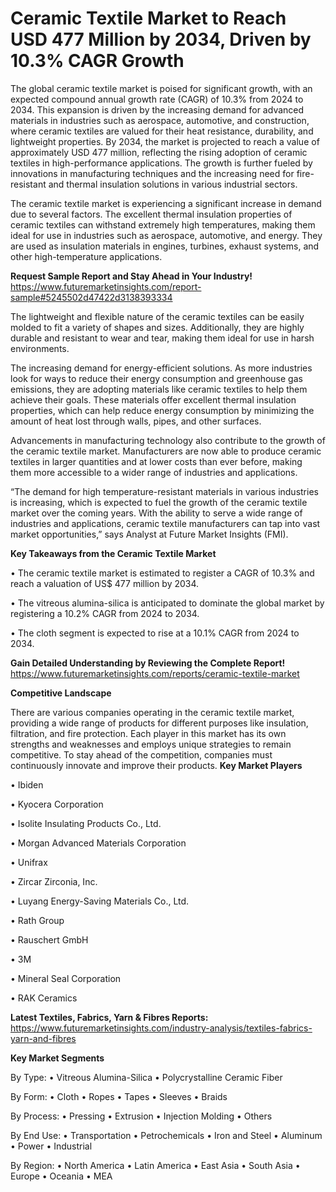 # Ceramic Textile Market to Reach USD 477 Million by 2034, Driven by 10.3% CAGR Growth

The global ceramic textile market is poised for significant growth, with an expected compound annual growth rate (CAGR) of 10.3% from 2024 to 2034. This expansion is driven by the increasing demand for advanced materials in industries such as aerospace, automotive, and construction, where ceramic textiles are valued for their heat resistance, durability, and lightweight properties. By 2034, the market is projected to reach a value of approximately USD 477 million, reflecting the rising adoption of ceramic textiles in high-performance applications. The growth is further fueled by innovations in manufacturing techniques and the increasing need for fire-resistant and thermal insulation solutions in various industrial sectors.

The ceramic textile market is experiencing a significant increase in demand due to several factors. The excellent thermal insulation properties of ceramic textiles can withstand extremely high temperatures, making them ideal for use in industries such as aerospace, automotive, and energy. They are used as insulation materials in engines, turbines, exhaust systems, and other high-temperature applications.

**Request Sample Report and Stay Ahead in Your Industry!** https://www.futuremarketinsights.com/report-sample#5245502d47422d3138393334

The lightweight and flexible nature of the ceramic textiles can be easily molded to fit a variety of shapes and sizes. Additionally, they are highly durable and resistant to wear and tear, making them ideal for use in harsh environments.

The increasing demand for energy-efficient solutions. As more industries look for ways to reduce their energy consumption and greenhouse gas emissions, they are adopting materials like ceramic textiles to help them achieve their goals. These materials offer excellent thermal insulation properties, which can help reduce energy consumption by minimizing the amount of heat lost through walls, pipes, and other surfaces.

Advancements in manufacturing technology also contribute to the growth of the ceramic textile market. Manufacturers are now able to produce ceramic textiles in larger quantities and at lower costs than ever before, making them more accessible to a wider range of industries and applications.

“The demand for high temperature-resistant materials in various industries is increasing, which is expected to fuel the growth of the ceramic textile market over the coming years. With the ability to serve a wide range of industries and applications, ceramic textile manufacturers can tap into vast market opportunities,” says Analyst at Future Market Insights (FMI).

**Key Takeaways from the Ceramic Textile Market**

•	The ceramic textile market is estimated to register a CAGR of 10.3% and reach a valuation of US$ 477 million by 2034.

•	The vitreous alumina-silica is anticipated to dominate the global market by registering a 10.2% CAGR from 2024 to 2034.

•	The cloth segment is expected to rise at a 10.1% CAGR from 2024 to 2034.

**Gain Detailed Understanding by Reviewing the Complete Report!** https://www.futuremarketinsights.com/reports/ceramic-textile-market

**Competitive Landscape**

There are various companies operating in the ceramic textile market, providing a wide range of products for different purposes like insulation, filtration, and fire protection. Each player in this market has its own strengths and weaknesses and employs unique strategies to remain competitive. To stay ahead of the competition, companies must continuously innovate and improve their products.
**Key Market Players**

•	Ibiden

•	Kyocera Corporation

•	Isolite Insulating Products Co., Ltd.

•	Morgan Advanced Materials Corporation

•	Unifrax

•	Zircar Zirconia, Inc.

•	Luyang Energy-Saving Materials Co., Ltd.

•	Rath Group

•	Rauschert GmbH

•	3M

•	Mineral Seal Corporation

•	RAK Ceramics

**Latest Textiles, Fabrics, Yarn & Fibres Reports:** https://www.futuremarketinsights.com/industry-analysis/textiles-fabrics-yarn-and-fibres

**Key Market Segments**

By Type:
•	Vitreous Alumina-Silica
•	Polycrystalline Ceramic Fiber

By Form:
•	Cloth
•	Ropes
•	Tapes
•	Sleeves
•	Braids

By Process:
•	Pressing
•	Extrusion
•	Injection Molding
•	Others

By End Use:
•	Transportation
•	Petrochemicals
•	Iron and Steel
•	Aluminum
•	Power
•	Industrial

By Region:
•	North America
•	Latin America
•	East Asia
•	South Asia
•	Europe
•	Oceania
•	MEA


